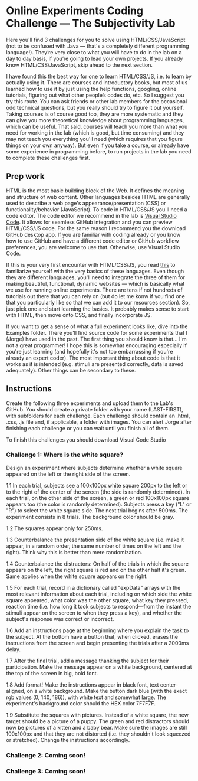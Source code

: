 # Online Experiments Coding Challenge — The Subjectivity Lab

Here you'll find 3 challenges for you to solve using HTML/CSS/JavaScript (not to be confused with Java — that's a completely different programming language!). They’re very close to what you will have to do in the lab on a day to day basis, if you’re going to lead your own projects. If you already know HTML/CSS/JavaScript, skip ahead to the next section.

I have found this the best way for one to learn HTML/CSS/JS, i.e. to learn by actually using it. There are courses and introductory books, but most of us learned how to use it by just using the help functions, googling, online tutorials, figuring out what other people’s codes do, etc. So I suggest you try this route. You can ask friends or other lab members for the occasional odd technical questions, but you really should try to figure it out yourself. Taking courses is of course good too, they are more systematic and they can give you more theoretical knowledge about programming languages, which can be useful. That said, courses will teach you more than what you need for working in the lab (which is good, but time consuming) and they may not teach you everything you'll need (which requires that you figure things on your own anyway). But even if you take a course, or already have some experience in programming before, to run projects in the lab you need to complete these challenges first. 

## Prep work

HTML is the most basic building block of the Web. It defines the meaning and structure of web content. Other languages besides HTML are generally used to describe a web page's appearance/presentation (CSS) or functionality/behavior (JavaScript). To code in HTML/CSS/JS you'll need a code editor. The code editor we recommend in the lab is [Visual Studio Code](http://code.visualstudio.com). It allows for seamless GitHub integration and you can preview HTML/CSS/JS code. For the same reason I recommend you the download GitHub desktop app. If you are familiar with coding already or you know how to use GitHub and have a different code editor or GitHub workflow preferences, you are welcome to use that. Otherwise, use Visual Studio Code. 

If this is your very first encounter with HTML/CSS/JS, you read [this](https://developer.mozilla.org/en-US/docs/Web/HTML) to familiarize yourself with the very basics of these languages. Even though they are different languages, you'll need to integrate the three of them for making beautiful, functional, dynamic websites — which is basically what we use for running online experiments. There are tens if not hundreds of tutorials out there that you can rely on (but do let me konw if you find one that you particularly like so that we can add it to our resources section). So, just pick one and start learning the basics. It probably makes sense to start with HTML, then move onto CSS, and finally incorporate JS. 

If you want to get a sense of what a full experiment looks like, dive into the Examples folder. There you'll find source code for some experiments that I (Jorge) have used in the past. The first thing you should know is that... I'm not a great programmer! I hope this is somewhat encouraging especially if you're just learning (and hopefully it's not too embarrassing if you're already an expert coder). The most important thing about code is that it works as it is intended (e.g. stimuli are presented correctly, data is saved adequately). Other things can be secondary to these. 

## Instructions

Create the following three experiments and upload them to the Lab's GitHub. You should create a private folder with your name (LAST-FIRST), with subfolders for each challenge. Each challenge should contain an .html, .css, .js file and, if applicable, a folder with images. You can alert Jorge after finishing each challenge or you can wait until you finish all of them.

To finish this challenges you should download Visual Code Studio

### Challenge 1: Where is the white square?

Design an experiment where subjects determine whether a white square appeared on the left or the right side of the screen. 

1.1 In each trial, subjects see a 100x100px white square 200px to the left or to the right of the center of the screen (the side is randomly determined). In each trial, on the other side of the screen, a green or red 100x100px square appears too (the color is randomly determined). Subjects press a key ("L" or "R") to select the white square side. The next trial begins after 500ms. The experiment consists in 8 trials. The background color should be gray.

1.2 The squares appear only for 250ms.

1.3 Counterbalance the presentation side of the white square (i.e. make it appear, in a random order, the same number of times on the left and the right). Think why this is better than mere randomization.

1.4 Counterbalance the distractors: On half of the trials in which the square appears on the left, the right square is red and on the other half it's green. Same applies when the white square appears on the right.

1.5 For each trial, record in a dictionary called "expData" arrays with the most relevant information about each trial, including on which side the white square appeared, what color was the other square, what key they pressed, reaction time (i.e. how long it took subjects to respond—from the instant the stimuli appear on the screen to when they press a key), and whether the subject's response was correct or incorrect.

1.6 Add an instructions page at the beginning where you explain the task to the subject. At the bottom have a button that, when clicked, erases the instructions from the screen and begin presenting the trials after a 2000ms delay. 

1.7 After the final trial, add a message thanking the subject for their participation. Make the message appear on a white background, centered at the top of the screen in big, bold font.

1.8 Add format! Make the instructions appear in black font, text center-aligned, on a white background. Make the button dark blue (with the exact rgb values (0, 140, 186)), with white text and somewhat large. The experiment's background color should the HEX color 7F7F7F.

1.9 Substitute the squares with pictures. Instead of a white square, the new target should be a picture of a puppy. The green and red distractors should now be pictures of a kitten and a baby bear. Make sure the images are still 100x100px and that they are not distorted (i.e. they shouldn't look squeezed or stretched). Change the instructions accordingly.

### Challenge 2: Coming soon!


### Challenge 3: Coming soon!